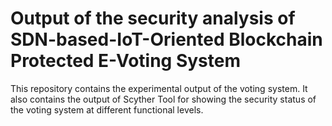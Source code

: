 # Output of the security analysis of SDN-based-IoT-Oriented Blockchain Protected E-Voting System

This repository contains the experimental output of the voting system. It also contains the output of Scyther Tool for showing the security status of the voting system at different functional levels.
